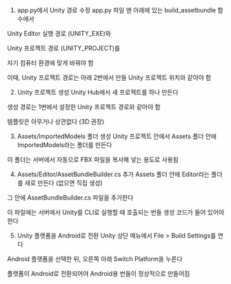 1. app.py에서 Unity 경로 수정
app.py 파일 맨 아래에 있는 build_assetbundle 함수에서

Unity Editor 실행 경로 (UNITY_EXE)와

Unity 프로젝트 경로 (UNITY_PROJECT)를

자기 컴퓨터 환경에 맞게 바꿔야 함

이때, Unity 프로젝트 경로는 아래 2번에서 만들 Unity 프로젝트 위치와 같아야 함

2. Unity 프로젝트 생성
Unity Hub에서 새 프로젝트를 하나 만든다

생성 경로는 1번에서 설정한 Unity 프로젝트 경로와 같아야 함

템플릿은 아무거나 상관없다 (3D 권장)

3. Assets/ImportedModels 폴더 생성
Unity 프로젝트 안에서 Assets 폴더 안에 ImportedModels라는 폴더를 만든다

이 폴더는 서버에서 자동으로 FBX 파일을 복사해 넣는 용도로 사용됨

4. Assets/Editor/AssetBundleBuilder.cs 추가
Assets 폴더 안에 Editor라는 폴더를 새로 만든다 (없으면 직접 생성)

그 안에 AssetBundleBuilder.cs 파일을 추가한다

이 파일에는 서버에서 Unity를 CLI로 실행할 때 호출되는 번들 생성 코드가 들어 있어야 한다

5. Unity 플랫폼을 Android로 전환
Unity 상단 메뉴에서 File > Build Settings를 연다

Android 플랫폼을 선택한 뒤, 오른쪽 아래 Switch Platform을 누른다

플랫폼이 Android로 전환되어야 Android용 번들이 정상적으로 만들어짐
